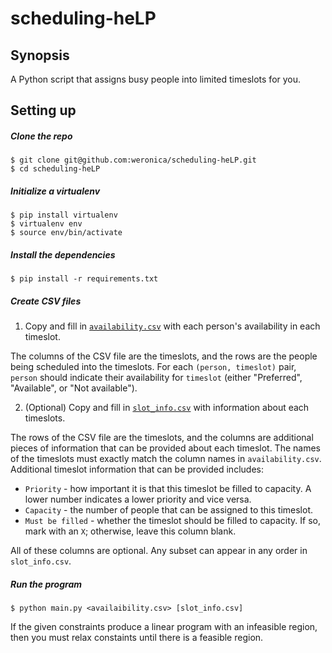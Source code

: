 # scheduling-heLP

## Synopsis

A Python script that assigns busy people into limited timeslots for you.

## Setting up

##### Clone the repo

    $ git clone git@github.com:weronica/scheduling-heLP.git
    $ cd scheduling-heLP

##### Initialize a virtualenv

    $ pip install virtualenv
    $ virtualenv env
    $ source env/bin/activate

##### Install the dependencies

    $ pip install -r requirements.txt

##### Create CSV files

1. Copy and fill in [`availability.csv`](data/availability.csv) with each person's availability in each timeslot.

The columns of the CSV file are the timeslots, and the rows are the people being scheduled into the timeslots. For each `(person, timeslot)` pair, `person` should indicate their availability for `timeslot` (either "Preferred", "Available", or "Not available").

2. (Optional) Copy and fill in [`slot_info.csv`](data/csv_info.csv) with information about each timeslots.

The rows of the CSV file are the timeslots, and the columns are additional pieces of information that can be provided about each timeslot. The names of the timeslots must exactly match the column names in `availability.csv`. Additional timeslot information that can be provided includes:

- `Priority` - how important it is that this timeslot be filled to capacity. A lower number indicates a lower priority and vice versa.
- `Capacity` - the number of people that can be assigned to this timeslot.
- `Must be filled` - whether the timeslot should be filled to capacity. If so, mark with an `X`; otherwise, leave this column blank.

All of these columns are optional. Any subset can appear in any order in `slot_info.csv`.

##### Run the program

    $ python main.py <availaibility.csv> [slot_info.csv]

If the given constraints produce a linear program with an infeasible region, then you must relax constaints until there is a feasible region.
